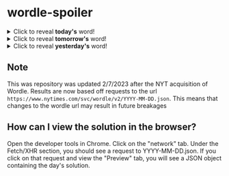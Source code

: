 # wordle-spoiler

<details>
  <summary>Click to reveal <b>today's</b> word!</summary>
  <br>
  <b> ascot </b>
</details>

<details>
  <summary>Click to reveal <b>tomorrow's</b> word!</summary>
  <br>
  <b> stash </b>
</details>

<details>
  <summary>Click to reveal <b>yesterday's</b> word!</summary>
  <br>
  <b> talon </b>
</details>

## Note
This was repository was updated 2/7/2023 after the NYT acquisition of Wordle. Results are now based off requests to the url `https://www.nytimes.com/svc/wordle/v2/YYYY-MM-DD.json`. This means that changes to the wordle url may result in future breakages

## How can I view the solution in the browser?
Open the developer tools in Chrome. Click on the "network" tab. Under the Fetch/XHR section, you should see a request to YYYY-MM-DD.json. If you click on that request and view the "Preview" tab, you will see a JSON object containing the day's solution.